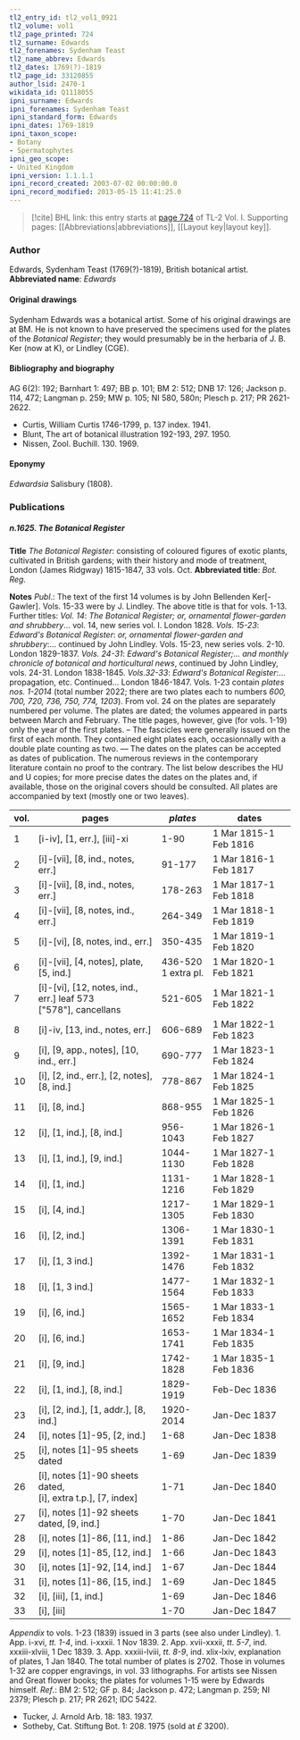 ```yaml
---
tl2_entry_id: tl2_vol1_0921
tl2_volume: vol1
tl2_page_printed: 724
tl2_surname: Edwards
tl2_forenames: Sydenham Teast
tl2_name_abbrev: Edwards
tl2_dates: 1769(?)-1819
tl2_page_id: 33120855
author_lsid: 2470-1
wikidata_id: Q1118055
ipni_surname: Edwards
ipni_forenames: Sydenham Teast
ipni_standard_form: Edwards
ipni_dates: 1769-1819
ipni_taxon_scope: 
- Botany
- Spermatophytes
ipni_geo_scope: 
- United Kingdom
ipni_version: 1.1.1.1
ipni_record_created: 2003-07-02 00:00:00.0
ipni_record_modified: 2013-05-15 11:41:25.0
---
```



> [!cite] BHL link: this entry starts at [page 724](https://www.biodiversitylibrary.org/page/33120855) of TL-2 Vol. I.
> Supporting pages: [[Abbreviations|abbreviations]], [[Layout key|layout key]].

### Author

Edwards, Sydenham Teast (1769(?)-1819), British botanical artist. 
**Abbreviated name**: *Edwards*

#### Original drawings

Sydenham Edwards was a botanical artist. Some of his original drawings are at BM. He is not known to have preserved the specimens used for the plates of the *Botanical Register*; they would presumably be in the herbaria of J. B. Ker (now at K), or Lindley (CGE).

#### Bibliography and biography

AG 6(2): 192; Barnhart 1: 497; BB p. 101; BM 2: 512; DNB 17: 126; Jackson p. 114, 472; Langman p. 259; MW p. 105; NI 580, 580n; Plesch p. 217; PR 2621-2622.
- Curtis, William Curtis 1746-1799, p. 137 index. 1941.
- Blunt, The art of botanical illustration 192-193, 297. 1950.
- Nissen, Zool. Buchill. 130. 1969.

#### Eponymy

*Edwardsia* Salisbury (1808).

### Publications

##### n.1625. The Botanical Register

**Title**
*The Botanical Register*: consisting of coloured figures of exotic plants, cultivated in British gardens; with their history and mode of treatment, London (James Ridgway) 1815-1847, 33 vols. Oct.
**Abbreviated title**: *Bot. Reg.*

**Notes**
*Publ*.: The text of the first 14 volumes is by John Bellenden Ker\[-Gawler\]. Vols. 15-33 were by J. Lindley. The above title is that for vols. 1-13.
Further titles:
*Vol. 14*: *The Botanical Register; or, ornamental flower-garden and shrubbery*... vol. 14, new series vol. I. London 1828.
*Vols. 15-23*: *Edward's Botanical Register*: *or, ornamental flower-garden and shrubbery*:... continued by John Lindley. Vols. 15-23, new series vols. 2-10. London 1829-1837.
*Vols. 24-31*: *Edward's Botanical Register;... and monthly chronicle of botanical and horticultural* *news*, continued by John Lindley, vols. 24-31. London 1838-1845.
*Vols.32-33*: *Edward's Botanical Register*:... propagation, etc. Continued... London 1846-1847.
Vols. 1-23 contain *plates nos. 1-2014* (total number 2022; there are two plates each to numbers *600, 700, 720, 736, 750, 774, 1203*). From vol. 24 on the plates are separately numbered per volume. The plates are dated; the volumes appeared in parts between March and February. The title pages, however, give (for vols. 1-19) only the year of the first plates. – The fascicles were generally issued on the first of each month. They contained eight plates each, occasionnally with a double plate counting as two. — The dates on the plates can be accepted as dates of publication. The numerous reviews in the contemporary literature contain no proof to the contrary. The list below describes the HU and U copies; for more precise dates the dates on the plates and, if available, those on the original covers should be consulted. All plates are accompanied by text (mostly one or two leaves).

|vol.	|pages	|*plates*	|dates|
|---	|---	|---	|---	|
|1	|\[i-iv\], \[1, err.\], \[iii\]-xi	|1-90	|1 Mar 1815-1 Feb 1816|
|2	|\[i\]-\[vii\], \[8, ind., notes, err.\]	|91-177	|1 Mar 1816-1 Feb 1817|
|3	|\[i\]-\[vii\], \[8, ind., notes, err.\]	|178-263	|1 Mar 1817-1 Feb 1818|
|4	|\[i\]-\[vii\], \[8, notes, ind., err.\]	|264-349	|1 Mar 1818-1 Feb 1819|
|5	|\[i\]-\[vi\], \[8, notes, ind., err.\]	|350-435	|1 Mar 1819-1 Feb 1820|
|6	|\[i\]-\[vii\], \[4, notes\], plate, \[5, ind.\]	|436-520<br/>1 extra pl.	|1 Mar 1820-1 Feb 1821|
|7	|\[i\]-\[vi\], \[12, notes, ind., err.\] leaf 573<br/>\["578"\], cancellans	|521-605	|1 Mar 1821-1 Feb 1822|
|8	|\[i\]-iv, \[13, ind., notes, err.\]	|606-689	|1 Mar 1822-1 Feb 1823|
|9	|\[i\], \[9, app., notes\], \[10, ind., err.\]	|690-777	|1 Mar 1823-1 Feb 1824|
|10	|\[i\], \[2, ind., err.\], \[2, notes\], \[8, ind.\]	|778-867	|1 Mar 1824-1 Feb 1825|
|11	|\[i\], \[8, ind.\]	|868-955	|1 Mar 1825-1 Feb 1826|
|12	|\[i\], \[1, ind.\], \[8, ind.\]	|956-1043	|1 Mar 1826-1 Feb 1827|
|13	|\[i\], \[1, ind.\], \[9, ind.\]	|1044-1130	|1 Mar 1827-1 Feb 1828|
|14	|\[i\], \[1, ind.\]	|1131-1216	|1 Mar 1828-1 Feb 1829|
|15	|\[i\], \[4, ind.\]	|1217-1305	|1 Mar 1829-1 Feb 1830|
|16	|\[i\], \[2, ind.\]	|1306-1391	|1 Mar 1830-1 Feb 1831|
|17	|\[i\], \[1, 3 ind.\]	|1392-1476	|1 Mar 1831-1 Feb 1832|
|18	|\[i\], \[1, 3 ind.\]	|1477-1564	|1 Mar 1832-1 Feb 1833|
|19	|\[i\], \[6, ind.\]	|1565-1652	|1 Mar 1833-1 Feb 1834|
|20	|\[i\], \[6, ind.\]	|1653-1741	|1 Mar 1834-1 Feb 1835|
|21	|\[i\], \[9, ind.\]	|1742-1828	|1 Mar 1835-1 Feb 1836|
|22	|\[i\], \[1, ind.\], \[8, ind.\]	|1829-1919	|Feb-Dec 1836|
|23	|\[i\], \[2, ind.\], \[1, addr.\], \[8, ind.\]	|1920-2014	|Jan-Dec 1837|
|24	|\[i\], notes \[1\]-95, \[2, ind.\]	|1-68	|Jan-Dec 1838|
|25	|\[i\], notes \[1\]-95 sheets dated	|1-69	|Jan-Dec 1839|
|26	|\[i\], notes \[1\]-90 sheets dated,<br/>\[i\], extra t.p.\], \[7, index\]	|1-71	|Jan-Dec 1840|
|27	|\[i\], notes \[1\]-92 sheets dated, \[9, ind.\]	|1-70	|Jan-Dec 1841|
|28	|\[i\], notes \[1\]-86, \[11, ind.\]	|1-86	|Jan-Dec 1842|
|29	|\[i\], notes \[1\]-85, \[12, ind.\]	|1-66	|Jan-Dec 1843|
|30	|\[i\], notes \[1\]-92, \[14, ind.\]	|1-67	|Jan-Dec 1844|
|31	|\[i\], notes \[1\]-86, \[15, ind.\]	|1-69	|Jan-Dec 1845|
|32	|\[i\], \[iii\], \[1, ind.\]	|1-69	|Jan-Dec 1846|
|33	|\[i\], \[iii\]	|1-70	|Jan-Dec 1847|

*Appendix* to vols. 1-23 (1839) issued in 3 parts (see also under Lindley). 1. App. i-xvi, *tt. 1-4*, ind. i-xxxii. 1 Nov 1839.
2. App. xvii-xxxii, *tt. 5-7*, ind. xxxiii-xlviii, 1 Dec 1839.
3. App. xxxiii-lviii, *tt. 8-9*, ind. xlix-lxiv, explanation of plates, 1 Jan 1840. The total number of plates is 2702. Those in volumes 1-32 are copper engravings, in vol. 33 lithographs. For artists see Nissen and Great flower books; the plates for volumes 1-15 were by Edwards himself.
*Ref*.: BM 2: 512; GF p. 84; Jackson p. 472; Langman p. 259; NI 2379; Plesch p. 217; PR 2621; IDC 5422.
- Tucker, J. Arnold Arb. 18: 183. 1937.
- Sotheby, Cat. Stiftung Bot. 1: 208. 1975 (sold at *£* 3200).

